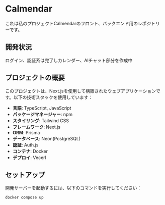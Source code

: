 # Calmendar

これは私のプロジェクトCalmendarのフロント、バックエンド用のレポジトリーです。

## 開発状況

ログイン、認証系は完了しカレンダー、AIチャット部分を作成中

## プロジェクトの概要

このプロジェクトは、Next.jsを使用して構築されたウェブアプリケーションです。以下の技術スタックを使用しています：

- **言語**: TypeScript, JavaScript
- **パッケージマネージャー**: npm
- **スタイリング**: Tailwind CSS
- **フレームワーク**: Next.js
- **ORM**: Prisma
- **データベース**: Neon(PostgreSQL)
- **認証**: Auth.js
- **コンテナ**: Docker
- **デプロイ**: Vecerl

## セットアップ

開発サーバーを起動するには、以下のコマンドを実行してください：

```bash
docker compose up
```

